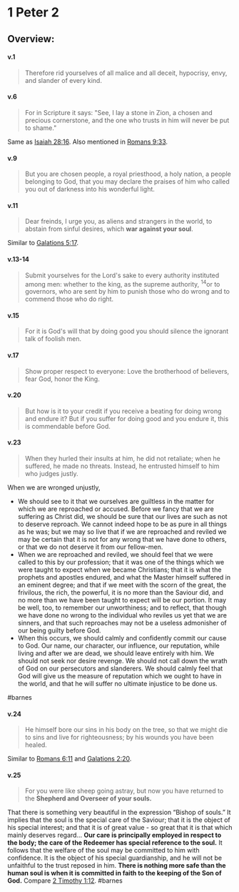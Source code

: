 # 1 Peter 2

## Overview:



#### v.1
>Therefore rid yourselves of all malice and all deceit, hypocrisy, envy, and slander of every kind.

#### v.6
>For in Scripture it says:
>    "See, I lay a stone in Zion,
>     a chosen and precious cornerstone,
>     and the one who trusts in him
>     will never be put to shame."

Same as [Isaiah 28:16](Isaiah28#v.16). Also mentioned in [Romans 9:33](Romans9#v.33).

#### v.9
>But you are chosen people, a royal priesthood, a holy nation, a people belonging to God, that you may declare the praises of him who called you out of darkness into his wonderful light.

#### v.11
>Dear freinds, I urge you, as aliens and strangers in the world, to abstain from sinful desires, which **war against your soul**.

Similar to [Galations 5:17](Galations5#v.17).

#### v.13-14
>Submit yourselves for the Lord's sake to every authority instituted among men: whether to the king, as the supreme authority, <sup>14</sup>or to governors, who are sent by him to punish those who do wrong and to commend those who do right.

#### v.15
>For it is God's will that by doing good you should silence the ignorant talk of foolish men.

#### v.17
>Show proper respect to everyone: Love the brotherhood of believers, fear God, honor the King.

#### v.20
>But how is it to your credit if you receive a beating for doing wrong and endure it? But if you suffer for doing good and you endure it, this is commendable before God.

#### v.23
>When they hurled their insults at him, he did not retaliate; when he suffered, he made no threats. Instead, he entrusted himself to him who judges justly.

When we are wronged unjustly,
-  We should see to it that we ourselves are guiltless in the matter for which we are reproached or accused. Before we fancy that we are suffering as Christ did, we should be sure that our lives are such as not to deserve reproach. We cannot indeed hope to be as pure in all things as he was; but we may so live that if we are reproached and reviled we may be certain that it is not for any wrong that we have done to others, or that we do not deserve it from our fellow-men.
- When we are reproached and reviled, we should feel that we were called to this by our profession; that it was one of the things which we were taught to expect when we became Christians; that it is what the prophets and apostles endured, and what the Master himself suffered in an eminent degree; and that if we meet with the scorn of the great, the frivilous, the rich, the powerful, it is no more than the Saviour did, and no more than we have been taught to expect will be our portion. It may be well, too, to remember our unworthiness; and to reflect, that though we have done no wrong to the individual who reviles us yet that we are sinners, and that such reproaches may not be a useless admonisher of our being guilty before God. 
- When this occurs, we should calmly and confidently commit our cause to God. Our name, our character, our influence, our reputation, while living and after we are dead, we should leave entirely with him. We should not seek nor desire revenge. We should not call down the wrath of God on our persecutors and slanderers. We should calmly feel that God will give us the measure of reputation which we ought to have in the world, and that he will suffer no ultimate injustice to be done us.

#barnes 

#### v.24
>He himself bore our sins in his body on the tree, so that we might die to sins and live for righteousness; by his wounds you have been healed.

Similar to [Romans 6:11](Romans6#v.11) and [Galations 2:20](Galations2#v.20).

#### v.25
>For you were like sheep going astray, but now you have returned to the **Shepherd and Overseer of your souls.**

That there is something very beautiful in the expression “Bishop of souls.” It implies that the soul is the special care of the Saviour; that it is the object of his special interest; and that it is of great value - so great that it is that which mainly deserves regard... **Our care is principally employed in respect to the body; the care of the Redeemer has special reference to the soul.** It follows that the welfare of the soul may be committed to him with confidence. It is the object of his special guardianship, and he will not be unfaithful to the trust reposed in him. **There is nothing more safe than the human soul is when it is committed in faith to the keeping of the Son of God.** Compare [2 Timothy 1:12](2Timothy1#v.12).
#barnes 